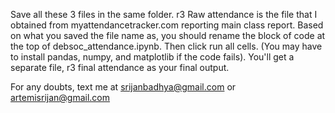 Save all these 3 files in the same folder.
r3 Raw attendance is the file that I obtained from myattendancetracker.com reporting main class report.
Based on what you saved the file name as, you should rename the block of code at the top of debsoc_attendance.ipynb.
Then click run all cells. (You may have to install pandas, numpy, and matplotlib if the code fails).
You'll get a separate file, r3 final attendance as your final output.

For any doubts, text me at srijanbadhya@gmail.com or artemisrijan@gmail.com
